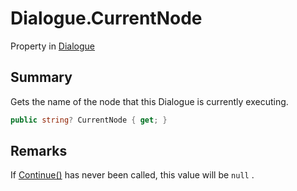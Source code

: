 # Dialogue.CurrentNode

Property in [Dialogue](/docs/api/csharp/yarn.dialogue.md)

## Summary


Gets the name of the node that this Dialogue is currently executing.


```csharp
public string? CurrentNode { get; }
```

## Remarks

If  <a href="yarn.dialogue.continue.md">Continue()</a>  has never been called, this value
will be  <code>null</code> .


